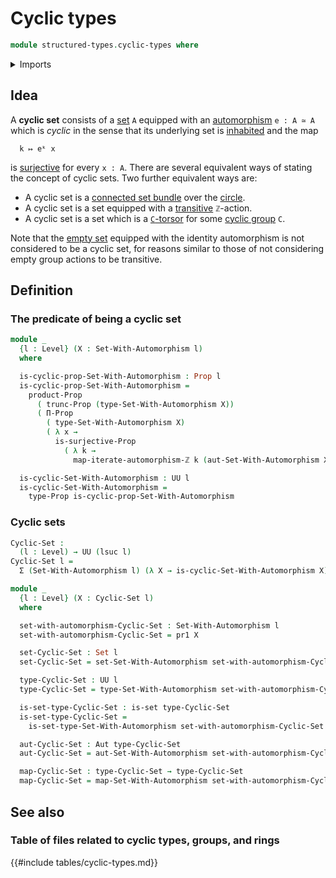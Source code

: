 # Cyclic types

```agda
module structured-types.cyclic-types where
```

<details><summary>Imports</summary>

```agda
open import foundation.automorphisms
open import foundation.dependent-pair-types
open import foundation.iterating-automorphisms
open import foundation.propositional-truncations
open import foundation.propositions
open import foundation.sets
open import foundation.surjective-maps
open import foundation.universe-levels

open import structured-types.sets-equipped-with-automorphisms
```

</details>

## Idea

A **cyclic set** consists of a [set](foundation.sets.md) `A` equipped with an
[automorphism](foundation.automorphisms.md) `e : A ≃ A` which is _cyclic_ in the
sense that its underlying set is [inhabited](foundation.inhabited-types.md) and
the map

```text
  k ↦ eᵏ x
```

is [surjective](foundation.surjective-maps.md) for every `x : A`. There are
several equivalent ways of stating the concept of cyclic sets. Two further
equivalent ways are:

- A cyclic set is a
  [connected set bundle](synthetic-homotopy-theory.connected-set-bundles-circle.md)
  over the [circle](synthetic-homotopy-theory.circle.md).
- A cyclic set is a set equipped with a
  [transitive](group-theory.transitive-group-actions.md) `ℤ`-action.
- A cyclic set is a set which is a [`C`-torsor](group-theory.torsors.md) for
  some [cyclic group](group-theory.cyclic-groups.md) `C`.

Note that the [empty set](foundation.empty-types.md) equipped with the identity
automorphism is not considered to be a cyclic set, for reasons similar to those
of not considering empty group actions to be transitive.

## Definition

### The predicate of being a cyclic set

```agda
module _
  {l : Level} (X : Set-With-Automorphism l)
  where

  is-cyclic-prop-Set-With-Automorphism : Prop l
  is-cyclic-prop-Set-With-Automorphism =
    product-Prop
      ( trunc-Prop (type-Set-With-Automorphism X))
      ( Π-Prop
        ( type-Set-With-Automorphism X)
        ( λ x →
          is-surjective-Prop
            ( λ k →
              map-iterate-automorphism-ℤ k (aut-Set-With-Automorphism X) x)))

  is-cyclic-Set-With-Automorphism : UU l
  is-cyclic-Set-With-Automorphism =
    type-Prop is-cyclic-prop-Set-With-Automorphism
```

### Cyclic sets

```agda
Cyclic-Set :
  (l : Level) → UU (lsuc l)
Cyclic-Set l =
  Σ (Set-With-Automorphism l) (λ X → is-cyclic-Set-With-Automorphism X)

module _
  {l : Level} (X : Cyclic-Set l)
  where

  set-with-automorphism-Cyclic-Set : Set-With-Automorphism l
  set-with-automorphism-Cyclic-Set = pr1 X

  set-Cyclic-Set : Set l
  set-Cyclic-Set = set-Set-With-Automorphism set-with-automorphism-Cyclic-Set

  type-Cyclic-Set : UU l
  type-Cyclic-Set = type-Set-With-Automorphism set-with-automorphism-Cyclic-Set

  is-set-type-Cyclic-Set : is-set type-Cyclic-Set
  is-set-type-Cyclic-Set =
    is-set-type-Set-With-Automorphism set-with-automorphism-Cyclic-Set

  aut-Cyclic-Set : Aut type-Cyclic-Set
  aut-Cyclic-Set = aut-Set-With-Automorphism set-with-automorphism-Cyclic-Set

  map-Cyclic-Set : type-Cyclic-Set → type-Cyclic-Set
  map-Cyclic-Set = map-Set-With-Automorphism set-with-automorphism-Cyclic-Set
```

## See also

### Table of files related to cyclic types, groups, and rings

{{#include tables/cyclic-types.md}}
